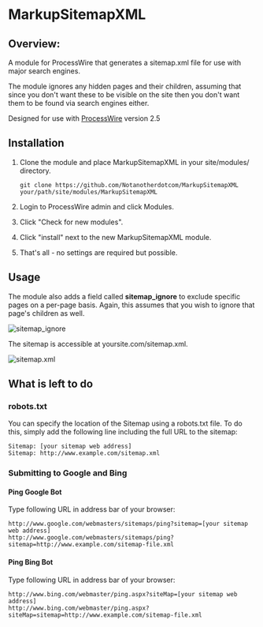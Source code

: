 MarkupSitemapXML
================

## Overview:

A module for ProcessWire that generates a sitemap.xml file for use with major search engines.  

The module ignores any hidden pages and their children, assuming that since you don't want these to be visible on the site then you don't want them to be found via search engines either.

Designed for use with [ProcessWire](http://processwire.com) version 2.5 

## Installation

1. Clone the module and place MarkupSitemapXML in your site/modules/ directory. 
	```
	git clone https://github.com/Notanotherdotcom/MarkupSitemapXML your/path/site/modules/MarkupSitemapXML
	```

2. Login to ProcessWire admin and click Modules. 
3. Click "Check for new modules".
4. Click "install" next to the new MarkupSitemapXML module. 
5. That's all - no settings are required but possible. 


## Usage

The module also adds a field called **sitemap_ignore** to exclude specific pages on a per-page basis. Again, this assumes that you wish to ignore that page's children as well.

![sitemap_ignore](https://github.com/justonestep/processwire-markupsitemapxml/blob/feature/global-sitemap_ignore/screens/settings.png)

The sitemap is accessible at yoursite.com/sitemap.xml.

![sitemap.xml](https://github.com/justonestep/processwire-markupsitemapxml/blob/feature/global-sitemap_ignore/screens/sitemap.png)

## What is left to do

### robots.txt

You can specify the location of the Sitemap using a robots.txt file. To do this, simply add the following line including the full URL to the sitemap:

```
Sitemap: [your sitemap web address]
Sitemap: http://www.example.com/sitemap.xml
```
### Submitting to Google and Bing

#### Ping Google Bot

Type following URL in address bar of your browser:

```
http://www.google.com/webmasters/sitemaps/ping?sitemap=[your sitemap web address]
http://www.google.com/webmasters/sitemaps/ping?sitemap=http://www.example.com/sitemap-file.xml
```
#### Ping Bing Bot

Type following URL in address bar of your browser:

```
http://www.bing.com/webmaster/ping.aspx?siteMap=[your sitemap web address]
http://www.bing.com/webmaster/ping.aspx?siteMap=sitemap=http://www.example.com/sitemap-file.xml
```